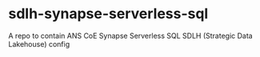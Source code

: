 # sdlh-synapse-serverless-sql
A repo to contain ANS CoE Synapse Serverless SQL SDLH (Strategic Data Lakehouse) config
